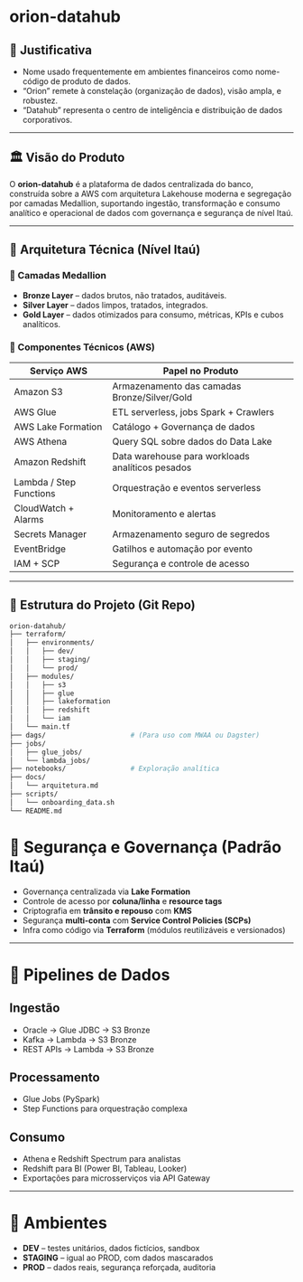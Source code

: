 # orion-datahub

## 🎯 Justificativa

- Nome usado frequentemente em ambientes financeiros como nome-código de produto de dados.
- “Orion” remete à constelação (organização de dados), visão ampla, e robustez.
- “Datahub” representa o centro de inteligência e distribuição de dados corporativos.

---

## 🏛️ Visão do Produto

O **orion-datahub** é a plataforma de dados centralizada do banco, construída sobre a AWS com arquitetura Lakehouse moderna e segregação por camadas Medallion, suportando ingestão, transformação e consumo analítico e operacional de dados com governança e segurança de nível Itaú.

---

## 🧱 Arquitetura Técnica (Nível Itaú)

### 🔹 Camadas Medallion

- **Bronze Layer** – dados brutos, não tratados, auditáveis.
- **Silver Layer** – dados limpos, tratados, integrados.
- **Gold Layer** – dados otimizados para consumo, métricas, KPIs e cubos analíticos.

### 🧩 Componentes Técnicos (AWS)

| Serviço AWS             | Papel no Produto                                 |
|-------------------------|--------------------------------------------------|
| Amazon S3               | Armazenamento das camadas Bronze/Silver/Gold     |
| AWS Glue                | ETL serverless, jobs Spark + Crawlers            |
| AWS Lake Formation      | Catálogo + Governança de dados                   |
| AWS Athena              | Query SQL sobre dados do Data Lake               |
| Amazon Redshift         | Data warehouse para workloads analíticos pesados |
| Lambda / Step Functions | Orquestração e eventos serverless                |
| CloudWatch + Alarms     | Monitoramento e alertas                          |
| Secrets Manager         | Armazenamento seguro de segredos                 |
| EventBridge             | Gatilhos e automação por evento                  |
| IAM + SCP               | Segurança e controle de acesso                   |

---

## 📁 Estrutura do Projeto (Git Repo)

```bash
orion-datahub/
├── terraform/
│   ├── environments/
│   │   ├── dev/
│   │   ├── staging/
│   │   └── prod/
│   ├── modules/
│   │   ├── s3
│   │   ├── glue
│   │   ├── lakeformation
│   │   ├── redshift
│   │   └── iam
│   └── main.tf
├── dags/                     # (Para uso com MWAA ou Dagster)
├── jobs/
│   ├── glue_jobs/
│   └── lambda_jobs/
├── notebooks/                # Exploração analítica
├── docs/
│   └── arquitetura.md
├── scripts/
│   └── onboarding_data.sh
└── README.md
```

# 🔐 Segurança e Governança (Padrão Itaú)

- Governança centralizada via **Lake Formation**
- Controle de acesso por **coluna/linha** e **resource tags**
- Criptografia em **trânsito e repouso** com **KMS**
- Segurança **multi-conta** com **Service Control Policies (SCPs)**
- Infra como código via **Terraform** (módulos reutilizáveis e versionados)

---

# 🔄 Pipelines de Dados

## Ingestão

- Oracle → Glue JDBC → S3 Bronze  
- Kafka → Lambda → S3 Bronze  
- REST APIs → Lambda → S3 Bronze  

## Processamento

- Glue Jobs (PySpark)  
- Step Functions para orquestração complexa  

## Consumo

- Athena e Redshift Spectrum para analistas  
- Redshift para BI (Power BI, Tableau, Looker)  
- Exportações para microsserviços via API Gateway  

---

# 🧪 Ambientes

- **DEV** – testes unitários, dados fictícios, sandbox  
- **STAGING** – igual ao PROD, com dados mascarados  
- **PROD** – dados reais, segurança reforçada, auditoria
